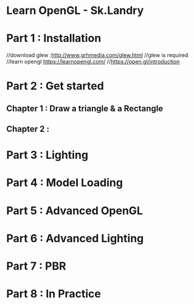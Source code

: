 # Learn OpenGL - Sk.Landry

# Part 1 : Installation

//download glew :http://www.grhmedia.com/glew.html
//glew is required
//learn opengl https://learnopengl.com/
//https://open.gl/introduction

# Part 2 : Get started
	
## Chapter 1 : Draw a triangle & a Rectangle
## Chapter 2 : 

# Part 3 : Lighting


# Part 4 : Model Loading


# Part 5 : Advanced OpenGL 

# Part 6 : Advanced Lighting

# Part 7 : PBR

# Part 8 : In Practice